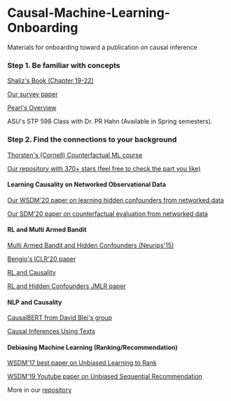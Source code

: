 # Causal-Machine-Learning-Onboarding
Materials for onboarding toward a publication on causal inference

### Step 1. Be familiar with concepts
[Shaliz's Book (Chapter 19-22)](https://www.stat.cmu.edu/~cshalizi/ADAfaEPoV/ADAfaEPoV.pdf)

[Our survey paper](https://arxiv.org/pdf/1809.09337)

[Pearl's Overview](https://ftp.cs.ucla.edu/pub/stat_ser/r350.pdf)

ASU's STP 598 Class with Dr. PR Hahn (Available in Spring semesters).


### Step 2. Find the connections to your background

[Thorsten's (Cornell) Counterfactual ML course](https://www.cs.cornell.edu/courses/cs7792/2018fa/)

[Our repository with 370+ stars (feel free to check the part you like)](https://github.com/rguo12/awesome-causality-algorithms)

#### Learning Causality on Networked Observational Data

[Our WSDM'20 paper on learning hidden confounders from networked data](https://github.com/rguo12/network-deconfounder-wsdm20)

[Our SDM'20 paper on counterfactual evaluation from networked data](https://arxiv.org/pdf/1912.10536)

#### RL and Multi Armed Bandit
[Multi Armed Bandit and Hidden Confounders (Neurips'15)](https://ftp.cs.ucla.edu/pub/stat_ser/r460.pdf)

[Bengio's ICLR'20 paper](https://arxiv.org/abs/1901.10912)

[RL and Causality](http://gershmanlab.webfactional.com/pubs/RL_causal.pdf)

[RL and Hidden Confounders JMLR paper](https://arxiv.org/pdf/1812.10576)

#### NLP and Causality
[CausalBERT from David Blei's group](https://arxiv.org/pdf/1905.12741.pdf)

[Causal Inferences Using Texts](https://arxiv.org/pdf/1802.02163.pdf)

#### Debiasing Machine Learning (Ranking/Recommendation)
[WSDM'17 best paper on Unbiased Learning to Rank](https://dl.acm.org/ft_gateway.cfm?id=3018699&type=pdf)

[WSDM'19 Youtube paper on Unbiased Sequential Recommendation](https://arxiv.org/abs/1812.02353)

More in our [repository](https://github.com/rguo12/awesome-causality-algorithms)
